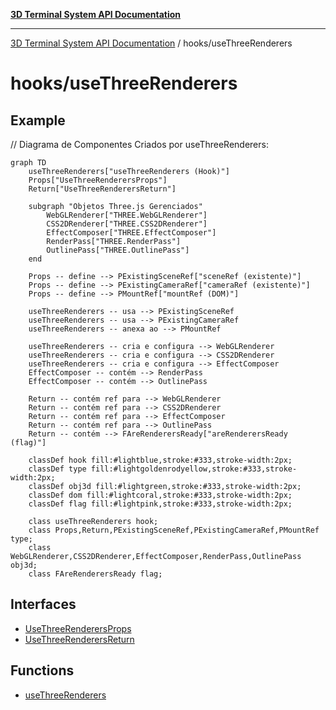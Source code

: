 [**3D Terminal System API Documentation**](../../README.md)

***

[3D Terminal System API Documentation](../../README.md) / hooks/useThreeRenderers

# hooks/useThreeRenderers

## Example

// Diagrama de Componentes Criados por useThreeRenderers:
```mermaid
graph TD
    useThreeRenderers["useThreeRenderers (Hook)"]
    Props["UseThreeRenderersProps"]
    Return["UseThreeRenderersReturn"]

    subgraph "Objetos Three.js Gerenciados"
        WebGLRenderer["THREE.WebGLRenderer"]
        CSS2DRenderer["THREE.CSS2DRenderer"]
        EffectComposer["THREE.EffectComposer"]
        RenderPass["THREE.RenderPass"]
        OutlinePass["THREE.OutlinePass"]
    end

    Props -- define --> PExistingSceneRef["sceneRef (existente)"]
    Props -- define --> PExistingCameraRef["cameraRef (existente)"]
    Props -- define --> PMountRef["mountRef (DOM)"]

    useThreeRenderers -- usa --> PExistingSceneRef
    useThreeRenderers -- usa --> PExistingCameraRef
    useThreeRenderers -- anexa ao --> PMountRef

    useThreeRenderers -- cria e configura --> WebGLRenderer
    useThreeRenderers -- cria e configura --> CSS2DRenderer
    useThreeRenderers -- cria e configura --> EffectComposer
    EffectComposer -- contém --> RenderPass
    EffectComposer -- contém --> OutlinePass

    Return -- contém ref para --> WebGLRenderer
    Return -- contém ref para --> CSS2DRenderer
    Return -- contém ref para --> EffectComposer
    Return -- contém ref para --> OutlinePass
    Return -- contém --> FAreRenderersReady["areRenderersReady (flag)"]

    classDef hook fill:#lightblue,stroke:#333,stroke-width:2px;
    classDef type fill:#lightgoldenrodyellow,stroke:#333,stroke-width:2px;
    classDef obj3d fill:#lightgreen,stroke:#333,stroke-width:2px;
    classDef dom fill:#lightcoral,stroke:#333,stroke-width:2px;
    classDef flag fill:#lightpink,stroke:#333,stroke-width:2px;

    class useThreeRenderers hook;
    class Props,Return,PExistingSceneRef,PExistingCameraRef,PMountRef type;
    class WebGLRenderer,CSS2DRenderer,EffectComposer,RenderPass,OutlinePass obj3d;
    class FAreRenderersReady flag;
```

## Interfaces

- [UseThreeRenderersProps](interfaces/UseThreeRenderersProps.md)
- [UseThreeRenderersReturn](interfaces/UseThreeRenderersReturn.md)

## Functions

- [useThreeRenderers](functions/useThreeRenderers.md)
